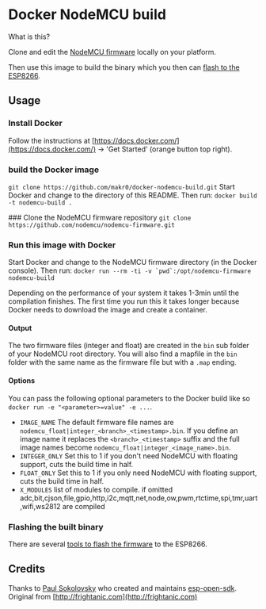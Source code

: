 # Docker NodeMCU build

What is this?

Clone and edit the [NodeMCU firmware](https://github.com/nodemcu/nodemcu-firmware) locally on your platform.

Then use this image to build the binary which you then can [flash to the ESP8266](http://nodemcu.readthedocs.org/en/dev/en/flash/).

## Usage
### Install Docker
Follow the instructions at [https://docs.docker.com/](https://docs.docker.com/) → 'Get Started' (orange button top right).

### build the Docker image
`git clone https://github.com/makr0/docker-nodemcu-build.git`
Start Docker and change to the directory of this README. Then run:
``docker build -t nodemcu-build .``

### Clone the NodeMCU firmware repository
`git clone https://github.com/nodemcu/nodemcu-firmware.git`


### Run this image with Docker
Start Docker and change to the NodeMCU firmware directory (in the Docker console). Then run:
``docker run --rm -ti -v `pwd`:/opt/nodemcu-firmware nodemcu-build``

Depending on the performance of your system it takes 1-3min until the compilation finishes. The first time you run this it takes longer because Docker needs to download the image and create a container.

#### Output
The two firmware files (integer and float) are created in the `bin` sub folder of your NodeMCU root directory. You will also find a mapfile in the `bin` folder with the same name as the firmware file but with a `.map` ending.

#### Options
You can pass the following optional parameters to the Docker build like so `docker run -e "<parameter>=value" -e ...`.

- `IMAGE_NAME` The default firmware file names are `nodemcu_float|integer_<branch>_<timestamp>.bin`. If you define an image name it replaces the `<branch>_<timestamp>` suffix and the full image names become `nodemcu_float|integer_<image_name>.bin`.
- `INTEGER_ONLY` Set this to 1 if you don't need NodeMCU with floating support, cuts the build time in half.
- `FLOAT_ONLY` Set this to 1 if you only need NodeMCU with floating support, cuts the build time in half.
- `X_MODULES` list of modules to compile. if omitted adc,bit,cjson,file,gpio,http,i2c,mqtt,net,node,ow,pwm,rtctime,spi,tmr,uart,wifi,ws2812 are compiled

### Flashing the built binary
There are several [tools to flash the firmware](http://nodemcu.readthedocs.org/en/dev/en/flash/) to the ESP8266.

## Credits
Thanks to [Paul Sokolovsky](http://pfalcon-oe.blogspot.com/) who created and maintains [esp-open-sdk](https://github.com/pfalcon/esp-open-sdk).
Original from [http://frightanic.com](http://frightanic.com)
